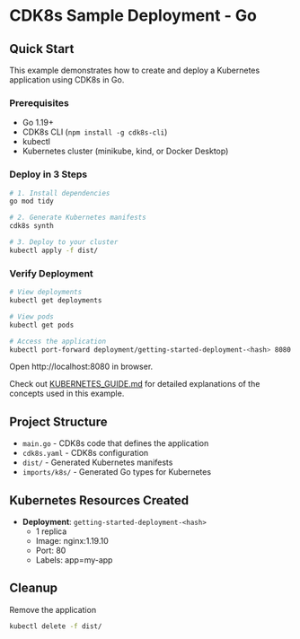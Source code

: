 # CDK8s Sample Deployment - Go

## Quick Start

This example demonstrates how to create and deploy a Kubernetes application using CDK8s in Go.

### Prerequisites
- Go 1.19+
- CDK8s CLI (`npm install -g cdk8s-cli`)
- kubectl
- Kubernetes cluster (minikube, kind, or Docker Desktop)

### Deploy in 3 Steps

```bash
# 1. Install dependencies
go mod tidy

# 2. Generate Kubernetes manifests
cdk8s synth

# 3. Deploy to your cluster
kubectl apply -f dist/
```

### Verify Deployment

```bash
# View deployments
kubectl get deployments

# View pods
kubectl get pods

# Access the application
kubectl port-forward deployment/getting-started-deployment-<hash> 8080:80
```

Open http://localhost:8080 in browser.

Check out [KUBERNETES_GUIDE.md](./KUBERNETES_GUIDE.md) for detailed explanations of the concepts used in this example.

## Project Structure

- `main.go` - CDK8s code that defines the application
- `cdk8s.yaml` - CDK8s configuration
- `dist/` - Generated Kubernetes manifests
- `imports/k8s/` - Generated Go types for Kubernetes

## Kubernetes Resources Created

- **Deployment**: `getting-started-deployment-<hash>`
    - 1 replica
    - Image: nginx:1.19.10
    - Port: 80
    - Labels: app=my-app

## Cleanup

Remove the application
```bash
kubectl delete -f dist/
```
